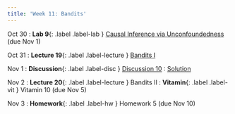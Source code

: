 ```yaml
---
title: 'Week 11: Bandits'
---
```


Oct 30
: **Lab 9**{: .label .label-lab } [Causal Inference via Unconfoundedness](https://data102.datahub.berkeley.edu/hub/user-redirect/git-pull?repo=https%3A%2F%2Fgithub.com%2Fds-102%2Ffa23-materials&urlpath=lab%2Ftree%2Ffa23-materials%2Flab%2Flab09%2Flab09.ipynb&branch=main) (due Nov 1)

Oct 31
: **Lecture 19**{: .label .label-lecture } [Bandits I](lecture/lec19)

Nov 1
: **Discussion**{: .label .label-disc } [Discussion 10](https://drive.google.com/file/d/11e6E7RC9EatJUrkQrsiTYRSI2TDQvnu2/view?usp=sharing)
    : [Solution](https://drive.google.com/file/d/1_BRYsYsXGudhle204IbUamlhn8N_KAxY/view?usp=sharing)

Nov 2
: **Lecture 20**{: .label .label-lecture } Bandits II
: **Vitamin**{: .label .label-vit } Vitamin 10 (due Nov 5)

Nov 3
: **Homework**{: .label .label-hw } Homework 5 (due Nov 10)